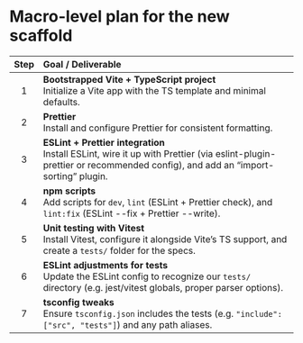 # Macro-level plan for the new scaffold

| Step | Goal / Deliverable                                                                                         |
|:----:|:------------------------------------------------------------------------------------------------------------|
| 1    | **Bootstrapped Vite + TypeScript project**<br>Initialize a Vite app with the TS template and minimal defaults. |
| 2    | **Prettier**<br>Install and configure Prettier for consistent formatting.                                    |
| 3    | **ESLint + Prettier integration**<br>Install ESLint, wire it up with Prettier (via eslint-plugin-prettier or recommended config), and add an “import-sorting” plugin. |
| 4    | **npm scripts**<br>Add scripts for `dev`, `lint` (ESLint + Prettier check), and `lint:fix` (ESLint --fix + Prettier --write). |
| 5    | **Unit testing with Vitest**<br>Install Vitest, configure it alongside Vite’s TS support, and create a `tests/` folder for the specs. |
| 6    | **ESLint adjustments for tests**<br>Update the ESLint config to recognize our `tests/` directory (e.g. jest/vitest globals, proper parser options). |
| 7    | **tsconfig tweaks**<br>Ensure `tsconfig.json` includes the tests (e.g. `"include": ["src", "tests"]`) and any path aliases. |